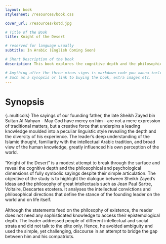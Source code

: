 ```yaml
---
layout: book
stylesheet: /resources/book.css

cover_url: /resources/kotd.jpg

# Title of the Book
title: Knight of the Desert

# reserved for language usually
subtitle: In Arabic (English Coming Soon)

# Short Description of the book
description: This book explores the cognitive depth and the philosophical and psychological dimensions of the sayings of Sheikh Zayed bin Sultan Al Nahyan.

# Anything after the three minus signs is markdown code you wanna include on this page
# Such as a synopsis or link to buying the book, extra images etc.
---
```


# Synopsis

{:.multicols}
The sayings of our founding father, the late Sheikh Zayed bin Sultan Al Nahyan - May God have mercy on him - are not a mere expression of traditional matters, but a creative force that underpins a leading knowledge moulded into a peculiar linguistic style revealing the depth and the diversity of his experience. The leader’s deep understanding of the Islamic thought, familiarity with the intellectual Arabic tradition, and broad view of the human knowledge, greatly influenced his own perception of the world.
<br><br>
“Knight of the Desert” is a modest attempt to break through the surface and reveal the cognitive depth and the philosophical and psychological dimensions of fully symbolic sayings despite their simple articulation. The objective of the study is to highlight the dialogue between Sheikh Zayed’s ideas and the philosophy of great intellectuals such as Jean Paul Sartre, Voltaire, Descartes etcetera. It analyses the intellectual convictions and philosophical directions that define the stance of the founding leader on the world and on life itself.
<br><br>
Although the statements feed on the philosophy of existence, the reader does not need any sophisticated knowledge to access their epistemological depth. The leader addressed people of different intellectual and social strata and did not talk to the elite only. Hence, he avoided ambiguity and used the simple, yet challenging, discourse in an attempt to bridge the gap between him and his compatriots.
